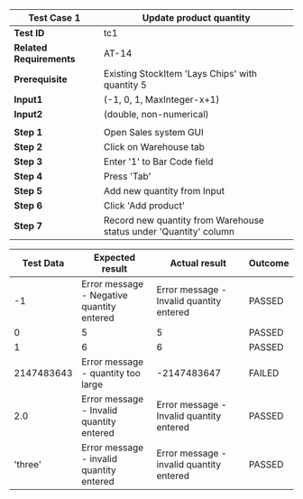 | **Test Case 1** |    **Update product quantity** |
| --- |     --- |
| **Test ID** | tc1 |
| **Related Requirements** | AT-14 |
| **Prerequisite** | Existing StockItem 'Lays Chips' with quantity 5|
| **Input1** | (-1, 0, 1, MaxInteger-x+1) |
| **Input2** | (double, non-numerical) |
| | |
| **Step 1** | Open Sales system GUI |
| **Step 2** | Click on Warehouse tab |
| **Step 3** | Enter '1' to Bar Code field|
| **Step 4** | Press 'Tab'|
| **Step 5** | Add new quantity from Input|
| **Step 6** | Click 'Add product'|
| **Step 7** | Record new quantity from Warehouse status under 'Quantity' column|

| **Test Data** | **Expected result** | **Actual result** | **Outcome** |
| --- | --- | --- | --- |
| -1 | Error message - Negative quantity entered | Error message - Invalid quantity entered | PASSED |
| 0 | 5 | 5 | PASSED |
| 1 | 6 | 6 | PASSED |
| 2147483643 | Error message - quantity too large | -2147483647 | FAILED |
| 2.0 | Error message - Invalid quantity entered | Error message - Invalid quantity entered | PASSED |
| 'three' | Error message - invalid quantity entered | Error message - invalid quantity entered | PASSED |